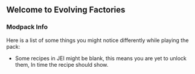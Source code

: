 ## Welcome to Evolving Factories

### Modpack Info

Here is a list of some things you might notice differently while playing the pack:

* Some recipes in JEI might be blank, this means you are yet to unlock them, In time the recipe should show.
